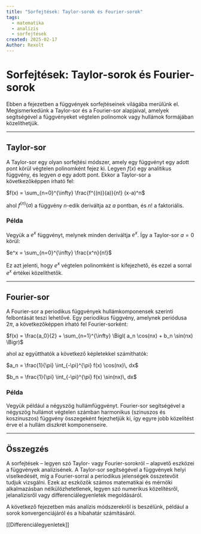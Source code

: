 ```yaml
---
title: "Sorfejtések: Taylor-sorok és Fourier-sorok"
tags:
  - matematika
  - analízis
  - sorfejtések
created: 2025-02-17
Author: Rexolt
---
```


# Sorfejtések: Taylor-sorok és Fourier-sorok

Ebben a fejezetben a függvények sorfejtéseinek világába merülünk el. Megismerkedünk a Taylor-sor és a Fourier-sor alapjaival, amelyek segítségével a függvényeket végtelen polinomok vagy hullámok formájában közelíthetjük.

---

## Taylor-sor

A Taylor-sor egy olyan sorfejtési módszer, amely egy függvényt egy adott pont körül végtelen polinomként fejez ki. Legyen $f(x)$ egy analitikus függvény, és legyen $a$ egy adott pont. Ekkor a Taylor-sor a következőképpen írható fel:

 $f(x) = \sum_{n=0}^{\infty} \frac{f^{(n)}(a)}{n!} (x-a)^n$ 

ahol $f^{(n)}(a)$ a függvény $n$-edik deriváltja az $a$ pontban, és $n!$ a faktoriális.

### Példa

Vegyük a $e^x$ függvényt, melynek minden deriváltja $e^x$. Így a Taylor-sor $a=0$ körül:

 $e^x = \sum_{n=0}^{\infty} \frac{x^n}{n!}$ 

Ez azt jelenti, hogy $e^x$ végtelen polinomként is kifejezhető, és ezzel a sorral $e^x$ értékei közelíthetők.

---

## Fourier-sor

A Fourier-sor a periodikus függvények hullámkomponensek szerinti felbontását teszi lehetővé. Egy periodikus függvény, amelynek periódusa $2\pi$, a következőképpen írható fel Fourier-sorként:

 $f(x) = \frac{a_0}{2} + \sum_{n=1}^{\infty} \Bigl( a_n \cos(nx) + b_n \sin(nx) \Bigr)$ 

ahol az együtthatók a következő képletekkel számíthatók:

 $a_n = \frac{1}{\pi} \int_{-\pi}^{\pi} f(x) \cos(nx)\, dx$ 

 $b_n = \frac{1}{\pi} \int_{-\pi}^{\pi} f(x) \sin(nx)\, dx$ 

### Példa

Vegyük például a négyszög hullámfüggvényt. Fourier-sor segítségével a négyszög hullámot végtelen számban harmonikus (szinuszos és koszinuszos) függvény összegeként fejezhetjük ki, így egyre jobb közelítést érve el a hullám diszkrét komponenseire.

---

## Összegzés

A sorfejtések – legyen szó Taylor- vagy Fourier-sorokról – alapvető eszközei a függvények analízisének. A Taylor-sor segítségével a függvények helyi viselkedését, míg a Fourier-sorral a periodikus jelenségek összetevőit tudjuk vizsgálni. Ezek az eszközök számos matematikai és mérnöki alkalmazásban nélkülözhetetlenek, legyen szó numerikus közelítésről, jelanalízisről vagy differenciálegyenletek megoldásáról.

A következő fejezetben más analízis módszerekről is beszélünk, például a sorok konvergenciájáról és a hibahatár számításáról.


[[Differenciálegyenletek]]